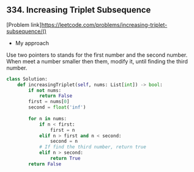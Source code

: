 ## 334. Increasing Triplet Subsequence

[Problem link]https://leetcode.com/problems/increasing-triplet-subsequence/()

- My approach

Use two pointers to stands for the first number and the second number. When meet a number smaller then them, modify it, until finding the third number.

```python
class Solution:
    def increasingTriplet(self, nums: List[int]) -> bool:
        if not nums:
            return False
        first = nums[0]
        second = float('inf')
        
        for n in nums:
            if n < first:
                first = n
            elif n > first and n < second:
                second = n
            # If find the third number, return true
            elif n > second:
                return True
        return False
```

